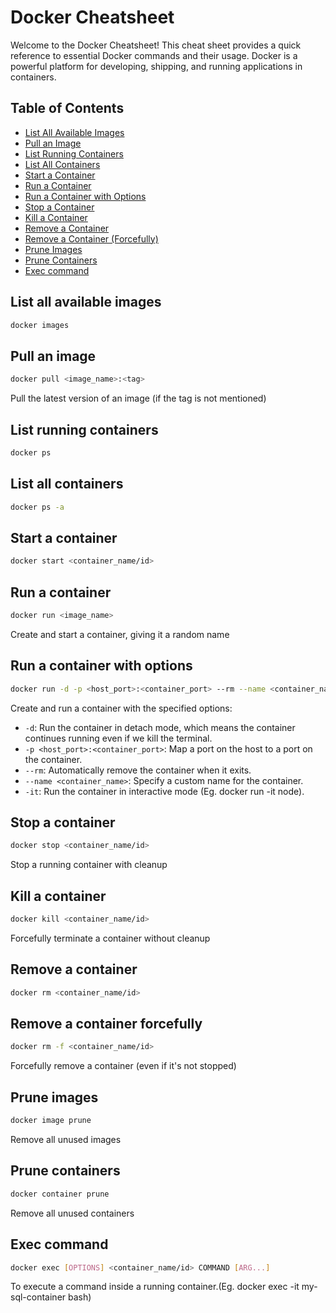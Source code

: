 # Docker Cheatsheet

Welcome to the Docker Cheatsheet! This cheat sheet provides a quick reference to essential Docker commands and their usage. Docker is a powerful platform for developing, shipping, and running applications in containers.

## Table of Contents

- [List All Available Images](#list-all-available-images)
- [Pull an Image](#pull-an-image)
- [List Running Containers](#list-running-containers)
- [List All Containers](#list-all-containers)
- [Start a Container](#start-a-container)
- [Run a Container](#run-a-container)
- [Run a Container with Options](#run-a-container-with-options)
- [Stop a Container](#stop-a-container)
- [Kill a Container](#kill-a-container)
- [Remove a Container](#remove-a-container)
- [Remove a Container (Forcefully)](#remove-a-container-forcefully)
- [Prune Images](#prune-images)
- [Prune Containers](#prune-containers)
- [Exec command](#exec-command)

## List all available images
```bash 
docker images
```
## Pull an image
```bash 
docker pull <image_name>:<tag>
```
Pull the latest version of an image (if the tag is not mentioned)

## List running containers
```bash 
docker ps
```
## List all containers
```bash 
docker ps -a
```
## Start a container
```bash 
docker start <container_name/id>
```
## Run a container
```bash 
docker run <image_name>
```
Create and start a container, giving it a random name

## Run a container with options
```bash
docker run -d -p <host_port>:<container_port> --rm --name <container_name> <image_name>
```
Create and run a container with the specified options:
- `-d`: Run the container in detach mode, which means the container continues running even if we kill the terminal.
- `-p <host_port>:<container_port>`: Map a port on the host to a port on the container.
- `--rm`: Automatically remove the container when it exits.
- `--name <container_name>`: Specify a custom name for the container.
- `-it`: Run the container in interactive mode (Eg. docker run -it node).

## Stop a container
```bash 
docker stop <container_name/id>
```
Stop a running container with cleanup
## Kill a container
```bash 
docker kill <container_name/id>
```
Forcefully terminate a container without cleanup
## Remove a container
```bash 
docker rm <container_name/id>
```
## Remove a container forcefully
```bash 
docker rm -f <container_name/id>
```
Forcefully remove a container (even if it's not stopped)
## Prune images
```bash 
docker image prune 
```
Remove all unused images
## Prune containers
```bash 
docker container prune
```
Remove all unused containers

## Exec command
```bash
docker exec [OPTIONS] <container_name/id> COMMAND [ARG...]
```
To execute a command inside a running container.(Eg. docker exec -it my-sql-container bash)
